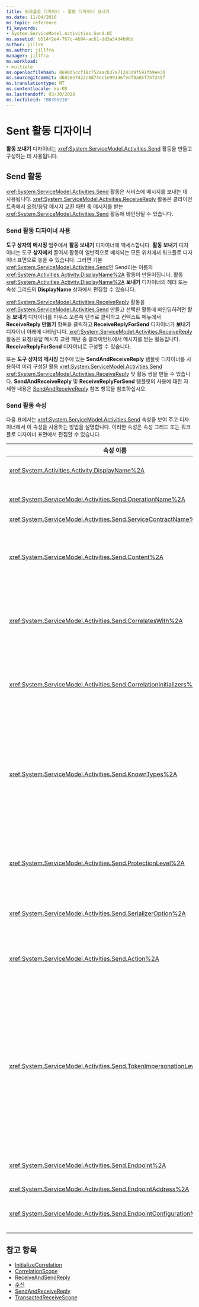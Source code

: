 ```yaml
---
title: 워크플로 디자이너 - 활동 디자이너 보내기
ms.date: 11/04/2016
ms.topic: reference
f1_keywords:
- System.ServiceModel.Activities.Send.UI
ms.assetid: b514f2e4-767c-4b94-ac61-dd3a54d4b96d
author: jillre
ms.author: jillfra
manager: jillfra
ms.workload:
- multiple
ms.openlocfilehash: 8690d5ccf18c752aacb37a71243d9f591fb9ee30
ms.sourcegitcommit: d6828e7422c8d74ec1e99146fedf0a05f757245f
ms.translationtype: MT
ms.contentlocale: ko-KR
ms.lasthandoff: 03/30/2020
ms.locfileid: "80395216"
---
```

# <a name="send-activity-designer"></a>Sent 활동 디자이너

**활동 보내기** 디자이너는 <xref:System.ServiceModel.Activities.Send> 활동을 만들고 구성하는 데 사용됩니다.

## <a name="the-send-activity"></a>Send 활동

 <xref:System.ServiceModel.Activities.Send> 활동은 서비스에 메시지를 보내는 데 사용됩니다. <xref:System.ServiceModel.Activities.ReceiveReply> 활동은 클라이언트측에서 요청/응답 메시지 교환 패턴 중 메시지를 받는 <xref:System.ServiceModel.Activities.Send> 활동에 바인딩될 수 있습니다.

### <a name="using-the-send-activity-designer"></a>Send 활동 디자이너 사용

**도구 상자의** **메시징** 범주에서 **활동 보내기** 디자이너에 액세스합니다. **활동 보내기** 디자이너는 도구 **상자에서** 끌어서 활동이 일반적으로 배치되는 모든 위치에서 워크플로 디자이너 표면으로 놓을 수 있습니다. 그러면 기본 <xref:System.ServiceModel.Activities.Send>인 Send라는 이름의 <xref:System.Activities.Activity.DisplayName%2A> 활동이 만들어집니다. 활동 <xref:System.Activities.Activity.DisplayName%2A> **보내기** 디자이너의 헤더 또는 속성 그리드의 **DisplayName** 상자에서 편집할 수 있습니다.

<xref:System.ServiceModel.Activities.ReceiveReply> 활동을 <xref:System.ServiceModel.Activities.Send> 만들고 선택한 활동에 바인딩하려면 활동 **보내기** 디자이너를 마우스 오른쪽 단추로 클릭하고 컨텍스트 메뉴에서 **ReceiveReply 만들기** 항목을 클릭하고 **ReceiveReplyForSend** 디자이너가 **보내기** 디자이너 아래에 나타납니다. <xref:System.ServiceModel.Activities.ReceiveReply> 활동은 요청/응답 메시지 교환 패턴 중 클라이언트에서 메시지를 받는 활동입니다. **ReceiveReplyForSend** 디자이너로 구성할 수 있습니다.

또는 **도구 상자의** **메시징** 범주에 있는 **SendAndReceiveReply** 템플릿 디자이너를 사용하여 미리 구성된 활동 <xref:System.ServiceModel.Activities.Send> <xref:System.ServiceModel.Activities.ReceiveReply> 및 활동 쌍을 만들 수 있습니다. **SendAndReceiveReply** 및 **ReceiveReplyForSend** 템플릿의 사용에 대한 자세한 내용은 [SendAndReceiveReply](../workflow-designer/sendandreceivereply-template-designer.md) 참조 항목을 참조하십시오.

### <a name="the-send-activity-properties"></a>Send 활동 속성

다음 표에서는 <xref:System.ServiceModel.Activities.Send> 속성을 보여 주고 디자이너에서 이 속성을 사용하는 방법을 설명합니다. 이러한 속성은 속성 그리드 또는 워크플로 디자이너 표면에서 편집할 수 있습니다.

| 속성 이름 | 필수 | 사용 |
|-|----------|-|
| <xref:System.Activities.Activity.DisplayName%2A> | False | <xref:System.ServiceModel.Activities.Send> 활동의 이름입니다. 기본값은 Send입니다. <xref:System.Activities.Activity.DisplayName%2A>은 꼭 필요하지 않더라도 사용하는 것이 좋습니다. |
| <xref:System.ServiceModel.Activities.Send.OperationName%2A> | True | 이 <xref:System.ServiceModel.Activities.Send> 활동에 의해 호출되는 서비스 작업의 이름입니다. 이 속성은 **Action** 속성이 명시적으로 설정되지 않은 경우 **Action** 속성의 기본값을 생성하는 데 사용됩니다. |
| <xref:System.ServiceModel.Activities.Send.ServiceContractName%2A> | True | 호출할 서비스가 구현하는 서비스 계약의 이름입니다. |
| <xref:System.ServiceModel.Activities.Send.Content%2A> | False | 받을 메시지 또는 매개 변수 콘텐츠를 지정합니다. <xref:System.ServiceModel.Activities.ReceiveMessageContent> 활동이거나 <xref:System.ServiceModel.Activities.ReceiveParametersContent> 활동일 수 있습니다. 속성 표의 **콘텐츠** 필드 옆에 있는 타원 단추를 선택하거나 **활동 받기** 디자이너 표면의 **콘텐츠** 레이블 옆에 있는 **정의 단추를** 클릭하여 이 속성을 편집합니다. 둘 다 **콘텐츠 정의** 대화 상자를 표시합니다. 이 상자를 사용하는 방법에 대한 자세한 내용은 [콘텐츠 정의 대화 상자](../workflow-designer/content-definition-dialog-box.md) 항목을 참조하세요. |
| <xref:System.ServiceModel.Activities.Send.CorrelatesWith%2A> | False | 메시지를 적절한 워크플로 인스턴스로 라우팅하는 데 사용되는 <xref:System.ServiceModel.Activities.CorrelationHandle>을 지정합니다.<br /><br /> 속성 그리드의 속성 옆에 <xref:System.ServiceModel.Activities.Send.CorrelatesWith%2A> 있는 타원 단추를 클릭하여 **표현식 편집기** 대화 상자를 엽니다. 이 대화 상자의 사용에 대한 자세한 내용은 [표현식 편집기 사용 방법](../workflow-designer/how-to-use-the-expression-editor.md) 항목을 참조하십시오. |
| <xref:System.ServiceModel.Activities.Send.CorrelationInitializers%2A> | False | 워크플로 내에서 이 <xref:System.ServiceModel.Activities.CorrelationInitializer> 활동을 구성하는 <xref:System.ServiceModel.Activities.CorrelationHandle> 개체를 여러 개 초기화하는 <xref:System.ServiceModel.Activities.Send> 개체 컬렉션을 지정합니다. 속성 그리드의 속성 옆에 <xref:System.ServiceModel.Activities.Send.CorrelationInitializers%2A> 있는 타원 단추를 클릭하여 **상관 관계 초기화자 추가** 대화 상자를 엽니다. 이 상자에 대한 자세한 내용은 [상관 관계 초기화 추가 대화 상자](../workflow-designer/add-correlationinitializers-dialog-box.md) 항목을 참조하십시오. |
| <xref:System.ServiceModel.Activities.Send.KnownTypes%2A> | False | 이 <xref:System.ServiceModel.Activities.Send> 활동으로 호출되는 서비스 작업에 대한 알려진 형식의 컬렉션입니다. 이 속성은 <xref:System.ServiceModel.Activities.Receive.SerializerOption%2A>로 설정된 <xref:System.Runtime.Serialization.DataContractSerializer> 속성과 함께 사용해야 합니다. 사용 하는 <xref:System.Xml.Serialization.XmlSerializer> 경우 무시 됩니다.<br /><br /> 속성 표의 **KnownTypes** 필드 옆에 있는 타원 단추를 선택하여 관련 형식을 추가할 수 있는 **유형 컬렉션 편집기** 대화 상자를 표시합니다.<br /><br /> 속성 표의 **KnownTypes** 필드 옆에 있는 타원 단추를 선택하여 관련 형식을 추가할 수 있는 **유형 컬렉션 편집기** 대화 상자를 표시합니다. 이 상자 사용에 대한 자세한 내용은 [형식 컬렉션 편집기 대화 상자](../workflow-designer/type-collection-editor-dialog-box.md) 항목을 참조하십시오. |
| <xref:System.ServiceModel.Activities.Send.ProtectionLevel%2A> | True | 메시지의 <xref:System.Net.Security.ProtectionLevel>을 지정합니다.<br /><br /> 1. <xref:System.Net.Security.ProtectionLevel> 인증만 을 의미합니다.<br />2. <xref:System.Net.Security.ProtectionLevel> 전송된 데이터의 무결성을 보장하기 위해 서명 데이터를 의미합니다.<br />3. <xref:System.Net.Security.ProtectionLevel> 전송된 데이터의 기밀성과 무결성을 보장하기 위해 데이터를 암호화하고 서명하는 것을 의미합니다. |
| <xref:System.ServiceModel.Activities.Send.SerializerOption%2A> | True | <xref:System.ServiceModel.Activities.Send> 활동으로 호출되는 서비스 작업에 사용할 serializer입니다. 기본값은 <xref:System.Runtime.Serialization.DataContractSerializer>이며, 제공된 데이터 계약을 사용하여 형식 인스턴스를 XML 스트림 또는 문서로 직렬화 및 역직렬화합니다. |
| <xref:System.ServiceModel.Activities.Send.Action%2A> | False | 메시지의 동작 헤더를 지정합니다. 명시적으로 설정되지 않은 경우 해당 값은 `https://tempuri.org/{service contract namespace}/{service contract name}/{operation name}`기본값을 다음과 같은 값으로 설정합니다. <xref:System.ServiceModel.Activities.Send> 활동에 지정하는 경우 메시지를 받는 <xref:System.ServiceModel.Activities.Receive> 활동에 동일한 값이 있어야 메시지가 올바르게 배달됩니다. |
| <xref:System.ServiceModel.Activities.Send.TokenImpersonationLevel%2A> | | 메시지 수신자에게 허용되는 <xref:System.Security.Principal.TokenImpersonationLevel>입니다. 서버 프로세스가 클라이언트 프로세스를 대신하여 작동할 수 있는 정도를 제어하는 보안 가장 수준을 정의합니다.<xref:System.Security.Principal.TokenImpersonationLevel> 은 가장 수준이 지정되지 않았음을 의미합니다. <xref:System.Security.Principal.TokenImpersonationLevel>은 서버 프로세스가 클라이언트에 대한 식별 정보를 가져올 수 없으며 클라이언트를 가장할 수 없음을 나타냅니다. <xref:System.Security.Principal.TokenImpersonationLevel>은 서버 프로세스가 보안 식별자 및 권한과 같은 클라이언트에 대한 정보를 얻을 수 있지만 클라이언트를 가장할 수는 없음을 나타냅니다. 이 멤버는 테이블 및 뷰를 내보내는 데이터베이스 제품과 같이 자체의 개체를 내보내는 서버에 유용합니다. 서버는 검색된 클라이언트 보안 정보를 사용하여 클라이언트의 보안 컨텍스트를 사용하는 다른 서비스를 사용할 수는 없지만 액세스 위반 결정을 내릴 수 있습니다. <xref:System.Security.Principal.TokenImpersonationLevel>은 서버 프로세스가 로컬 시스템에서 클라이언트의 보안 컨텍스트를 가장할 수 있음을 나타냅니다. 원격 시스템에서는 서버가 클라이언트를 가장할 수 없습니다. <xref:System.Security.Principal.TokenImpersonationLevel>은 서버 프로세스가 원격 시스템에서 클라이언트의 보안 컨텍스트를 가장할 수 있음을 나타냅니다. |
| <xref:System.ServiceModel.Activities.Send.Endpoint%2A> | | <xref:System.ServiceModel.Endpoint> 활동에서 메시지를 보내는 <xref:System.ServiceModel.Activities.Send>입니다. 이 속성이 설정된 <xref:System.ServiceModel.Activities.Send.EndpointConfigurationName%2A> 경우 속성은 **null이어야**합니다. |
| <xref:System.ServiceModel.Activities.Send.EndpointAddress%2A> | | 메시지가 전달될 <xref:System.ServiceModel.EndpointAddress>입니다. |
| <xref:System.ServiceModel.Activities.Send.EndpointConfigurationName%2A> | | 엔드포인트 구성의 이름입니다. 이 속성은 구성 파일에서 엔드포인트를 구성할 때 설정됩니다. 이 속성은 구성 파일의 ** \<끝점>** 요소에 지정된 이름으로 설정되어야 합니다. 이 속성이 설정된 <xref:System.ServiceModel.Activities.Send.Endpoint%2A> 경우 속성은 **null이어야**합니다. |

## <a name="see-also"></a>참고 항목

- [InitializeCorrelation](../workflow-designer/initializecorrelation-activity-designer.md)
- [CorrelationScope](../workflow-designer/correlationscope-activity-designer.md)
- [ReceiveAndSendReply](../workflow-designer/receiveandsendreply-template-designer.md)
- [수신](../workflow-designer/receive-activity-designer.md)
- [SendAndReceiveReply](../workflow-designer/sendandreceivereply-template-designer.md)
- [TransactedReceiveScope](../workflow-designer/transactedreceivescope-activity-designer.md)